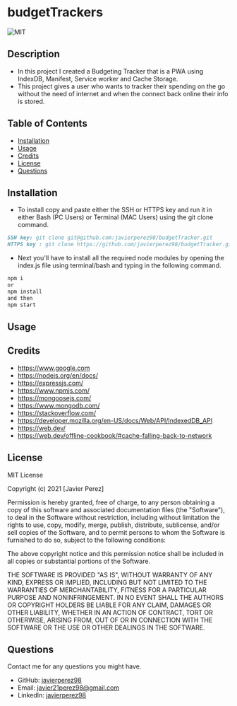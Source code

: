 # budgetTrackers

![MIT](https://img.shields.io/github/license/microsoft/vscode)

## Description

<!-- Provide a short description explaining the what, why, and how of your project.
What was your motivation? Why did you build this project? What problem does it solve? What did you learn? -->

- In this project I created a Budgeting Tracker that is a PWA using IndexDB, Manifest, Service worker and Cache Storage.
- This project gives a user who wants to tracker their spending on the go without the need of internet and when the connect back online their info is stored.

## Table of Contents

- [Installation](#installation)
- [Usage](#usage)
- [Credits](#credits)
- [License](#license)
- [Questions](#questions)

## Installation

<!-- What are the steps required to install your project? Provide a step-by-step description of how to get the development environment running. -->

- To install copy and paste either the SSH or HTTPS key and run it in either Bash (PC Users) or Terminal (MAC Users) using the git clone command.

```md
SSH key: git clone git@github.com:javierperez98/budgetTracker.git
HTTPS key : git clone https://github.com/javierperez98/budgetTracker.git
```

- Next you'll have to install all the required node modules by opening the index.js file using terminal/bash and typing in the following command.

```md
npm i
or
npm install
and then
npm start
```

## Usage

<!-- Provide instructions and examples for use. Include screenshots as needed. -->

## Credits

<!-- List your collaborators, if any, with links to their GitHub profiles. Links to websites or resources. -->

- https://www.google.com
- https://nodejs.org/en/docs/
- https://expressjs.com/
- https://www.npmjs.com/
- https://mongoosejs.com/
- https://www.mongodb.com/
- https://stackoverflow.com/
- https://developer.mozilla.org/en-US/docs/Web/API/IndexedDB_API
- https://web.dev/
- https://web.dev/offline-cookbook/#cache-falling-back-to-network

## License

<!-- If you need help choosing a license, refer to https://choosealicense.com/ -->

MIT License

Copyright (c) 2021 [Javier Perez]

Permission is hereby granted, free of charge, to any person obtaining a copy
of this software and associated documentation files (the "Software"), to deal
in the Software without restriction, including without limitation the rights
to use, copy, modify, merge, publish, distribute, sublicense, and/or sell
copies of the Software, and to permit persons to whom the Software is
furnished to do so, subject to the following conditions:

The above copyright notice and this permission notice shall be included in all
copies or substantial portions of the Software.

THE SOFTWARE IS PROVIDED "AS IS", WITHOUT WARRANTY OF ANY KIND, EXPRESS OR
IMPLIED, INCLUDING BUT NOT LIMITED TO THE WARRANTIES OF MERCHANTABILITY,
FITNESS FOR A PARTICULAR PURPOSE AND NONINFRINGEMENT. IN NO EVENT SHALL THE
AUTHORS OR COPYRIGHT HOLDERS BE LIABLE FOR ANY CLAIM, DAMAGES OR OTHER
LIABILITY, WHETHER IN AN ACTION OF CONTRACT, TORT OR OTHERWISE, ARISING FROM,
OUT OF OR IN CONNECTION WITH THE SOFTWARE OR THE USE OR OTHER DEALINGS IN THE
SOFTWARE.

## Questions

Contact me for any questions you might have.

- GitHub: [javierperez98](https://github.com/javierperez98)
- Email: [javier21perez98@gmail.com](mailto:javier21perez98@gmail.com)
- LinkedIn: [javierperez98](https://www.linkedin.com/in/javier-perez98/)
